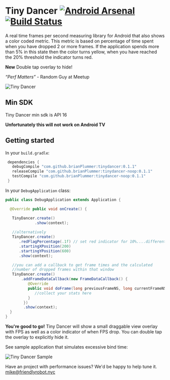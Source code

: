 # Tiny Dancer [![Android Arsenal](https://img.shields.io/badge/Android%20Arsenal-TinyDancer-green.svg?style=true)](https://android-arsenal.com/details/1/3172) [![Build Status](https://travis-ci.org/friendlyrobotnyc/TinyDancer.svg?branch=master)](https://travis-ci.org/friendlyrobotnyc/TinyDancer)

A real time frames per second measuring library for Android that also shows a color coded metric.  This metric is based on percentage of time spent when you have dropped 2 or more frames.  If the application spends more than 5% in this state then the color turns yellow, when you have reached the 20% threshold the indicator turns red.  

 **New** Double tap overlay to hide!

*“Perf Matters”* - Random Guy at Meetup

![Tiny Dancer](https://raw.githubusercontent.com/brianPlummer/TinyDancer/master/assets/tinydancer2.png "Tiny Dancer")

## Min SDK
Tiny Dancer min sdk is API 16

**Unfortunately this will not work on Android TV**

## Getting started

In your `build.gradle`:

```gradle
 dependencies {
   debugCompile "com.github.brianPlummer:tinydancer:0.1.1"
   releaseCompile "com.github.brianPlummer:tinydancer-noop:0.1.1"
   testCompile "com.github.brianPlummer:tinydancer-noop:0.1.1"
 }
```

In your `DebugApplication` class:

```java
public class DebugApplication extends Application {

  @Override public void onCreate() {

   TinyDancer.create()
             .show(context);
             
   //alternatively
   TinyDancer.create()
      .redFlagPercentage(.1f) // set red indicator for 10%....different from default
      .startingXPosition(200)
      .startingYPosition(600)
      .show(context);

   //you can add a callback to get frame times and the calculated
   //number of dropped frames within that window
   TinyDancer.create()
       .addFrameDataCallback(new FrameDataCallback() {
          @Override
          public void doFrame(long previousFrameNS, long currentFrameNS, int droppedFrames) {
             //collect your stats here
          }
        })
        .show(context);
  }
}
```

**You're good to go!** Tiny Dancer will show a small draggable view overlay with FPS as well as a color indicator of when FPS drop.  You can double tap the overlay to explicitly hide it.


See sample application that simulates excessive bind time:

![Tiny Dancer Sample](https://raw.githubusercontent.com/brianPlummer/TinyDancer/master/assets/tiny_dancer_011_example.gif "Tiny Dancer Sample")

Have an project with performance issues? We'd be happy to help tune it.  mike@friendlyrobot.nyc
